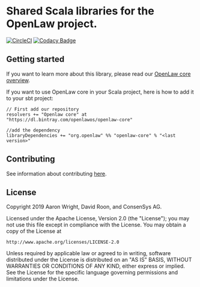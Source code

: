 # Shared Scala libraries for the OpenLaw project.

[![CircleCI](https://circleci.com/gh/openlawteam/openlaw-core.svg?style=svg)](https://circleci.com/gh/openlawteam/openlaw-core)
[![Codacy Badge](https://api.codacy.com/project/badge/Grade/4fe8f703ef3546738530fdcc585ccd2d)](https://www.codacy.com?utm_source=github.com&utm_medium=referral&utm_content=openlawteam/openlaw-core&utm_campaign=Badge_Grade)

## Getting started

If you want to learn more about this library, please read our [OpenLaw core overview](https://docs.openlaw.io/openlaw-core/).

If you want to use OpenLaw core in your Scala project, here is how to add it to your sbt project:

```
// First add our repository
resolvers += "Openlaw core" at "https://dl.bintray.com/openlawos/openlaw-core"

//add the dependency
libraryDependencies += "org.openlaw" %% "openlaw-core" % "<last version>"

```

## Contributing 

See information about contributing [here](CONTRIBUTING.md).

## License

Copyright 2019 Aaron Wright, David Roon, and ConsenSys AG.

Licensed under the Apache License, Version 2.0 (the "License");
you may not use this file except in compliance with the License.
You may obtain a copy of the License at

    http://www.apache.org/licenses/LICENSE-2.0

Unless required by applicable law or agreed to in writing, software
distributed under the License is distributed on an "AS IS" BASIS,
WITHOUT WARRANTIES OR CONDITIONS OF ANY KIND, either express or implied.
See the License for the specific language governing permissions and
limitations under the License.
